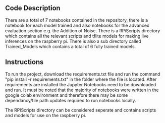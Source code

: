 ## Code Description
There are a total of 7 notebooks contained in the repository, there is a notebook for each model trained and also notebooks for the advanced evaluation section e.g. the Addition of Noise. There is a RPiScripts directory which contains all the relevant scripts and tflite models for making live inferences on the raspberry pi. There is also a sub directory called Trained_Models which contains a total of 6 fully trained models.

## Instructions

To run the project, download the requirements.txt file and run the command "pip install -r requirements.txt" in the folder where the file is located. After requirements are installed the Jupyter Notebooks need to be downloaded and run. It must be noted that the majority of notebooks were written in the google colab environment and therefore there may be some dependancy/file path updates required to run notebooks locally.

The RPIScripts directory can be considered seperate and contains scripts and models for use on the raspberry pi.
